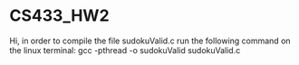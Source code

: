 # CS433_HW2
Hi, in order to compile the file sudokuValid.c run the following command on the linux terminal: gcc -pthread -o sudokuValid sudokuValid.c
